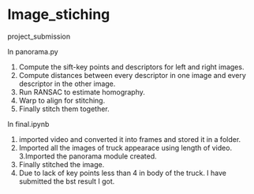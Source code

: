 # Image_stiching
project_submission

In panorama.py
1. Compute the sift-key points and descriptors for left and right images.
2. Compute distances between every descriptor in one image and every descriptor in the other image.
3. Run RANSAC to estimate homography.
4. Warp to align for stitching.
5. Finally stitch them together.

In final.ipynb
1. imported video and converted it into frames and stored it in a folder.
2. Imported all the images of truck appearace using length of video.
3.Imported the panorama module created.
4. Finally stitched the image. 
5. Due to lack of key points less than 4 in body of the truck. I have submitted the bst result I got.
